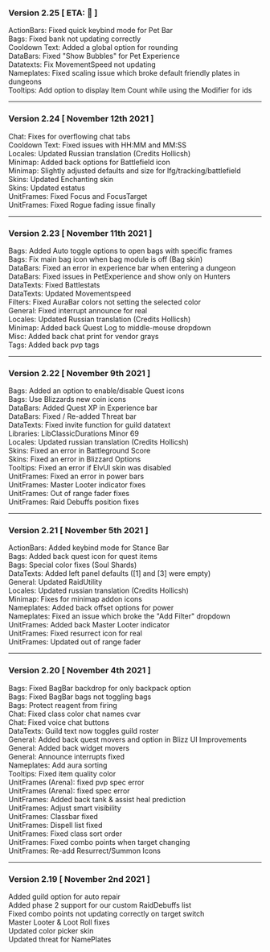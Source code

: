 ### Version 2.25 [ ETA: 🍨 ]

ActionBars: Fixed quick keybind mode for Pet Bar  
Bags: Fixed bank not updating correctly  
Cooldown Text: Added a global option for rounding  
DataBars: Fixed "Show Bubbles" for Pet Experience  
Datatexts: Fix MovementSpeed not updating  
Nameplates: Fixed scaling issue which broke default friendly plates in dungeons  
Tooltips: Add option to display Item Count while using the Modifier for ids  

___
### Version 2.24 [ November 12th 2021 ]

Chat: Fixes for overflowing chat tabs  
Cooldown Text: Fixed issues with HH:MM and MM:SS  
Locales: Updated Russian translation (Credits Hollicsh)  
Minimap: Added back options for Battlefield icon  
Minimap: Slightly adjusted defaults and size for lfg/tracking/battlefield  
Skins: Updated Enchanting skin  
Skins: Updated estatus  
UnitFrames: Fixed Focus and FocusTarget  
UnitFrames: Fixed Rogue fading issue finally  

___
### Version 2.23 [ November 11th 2021 ]

Bags: Added Auto toggle options to open bags with specific frames  
Bags: Fix main bag icon when bag module is off (Bag skin)  
DataBars: Fixed an error in experience bar when entering a dungeon  
DataBars: Fixed issues in PetExperience and show only on Hunters  
DataTexts: Fixed Battlestats  
DataTexts: Updated Movementspeed  
Filters: Fixed AuraBar colors not setting the selected color  
General: Fixed interrupt announce for real  
Locales: Updated Russian translation (Credits Hollicsh)  
Minimap: Added back Quest Log to middle-mouse dropdown  
Misc: Added back chat print for vendor grays  
Tags: Added back pvp tags  

___
### Version 2.22 [ November 9th 2021 ]

Bags: Added an option to enable/disable Quest icons  
Bags: Use Blizzards new coin icons  
DataBars: Added Quest XP in Experience bar  
DataBars: Fixed / Re-added Threat bar  
DataTexts: Fixed invite function for guild datatext  
Libraries: LibClassicDurations Minor 69  
Locales: Updated russian translation (Credits Hollicsh)  
Skins: Fixed an error in Battleground Score  
Skins: Fixed an error in Blizzard Options  
Tooltips: Fixed an error if ElvUI skin was disabled  
UnitFrames: Fixed an error in power bars  
UnitFrames: Master Looter indicator fixes  
UnitFrames: Out of range fader fixes  
UnitFrames: Raid Debuffs position fixes  

___
### Version 2.21 [ November 5th 2021 ]

ActionBars: Added keybind mode for Stance Bar  
Bags: Added back quest icon for quest items  
Bags: Special color fixes (Soul Shards)  
DataTexts: Added left panel defaults ([1] and [3] were empty)  
General: Updated RaidUtility  
Locales: Updated russian translation (Credits Hollicsh)  
Minimap: Fixes for minimap addon icons  
Nameplates: Added back offset options for power  
Nameplates: Fixed an issue which broke the "Add Filter" dropdown  
UnitFrames: Added back Master Looter indicator  
UnitFrames: Fixed resurrect icon for real  
UnitFrames: Updated out of range fader  

___
### Version 2.20 [ November 4th 2021 ]

Bags: Fixed BagBar backdrop for only backpack option  
Bags: Fixed BagBar bags not toggling bags  
Bags: Protect reagent from firing  
Chat: Fixed class color chat names cvar  
Chat: Fixed voice chat buttons  
DataTexts: Guild text now toggles guild roster  
General: Added back quest movers and option in Blizz UI Improvements  
General: Added back widget movers  
General: Announce interrupts fixed  
Nameplates: Add aura sorting  
Tooltips: Fixed item quality color  
UnitFrames (Arena): fixed pvp spec error  
UnitFrames (Arena): fixed spec error  
UnitFrames: Added back tank & assist heal prediction  
UnitFrames: Adjust smart visibility  
UnitFrames: Classbar fixed  
UnitFrames: Dispell list fixed  
UnitFrames: Fixed class sort order  
UnitFrames: Fixed combo points when target changing  
UnitFrames: Re-add Resurrect/Summon Icons  

___
### Version 2.19 [ November 2nd 2021 ]

Added guild option for auto repair  
Added phase 2 support for our custom RaidDebuffs list  
Fixed combo points not updating correctly on target switch  
Master Looter & Loot Roll fixes  
Updated color picker skin  
Updated threat for NamePlates  